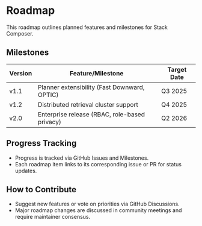 # Roadmap

This roadmap outlines planned features and milestones for Stack Composer.

## Milestones

| Version | Feature/Milestone                             | Target Date |
| ------- | --------------------------------------------- | ----------- |
| v1.1    | Planner extensibility (Fast Downward, OPTIC)  | Q3 2025     |
| v1.2    | Distributed retrieval cluster support         | Q4 2025     |
| v2.0    | Enterprise release (RBAC, role-based privacy) | Q2 2026     |

## Progress Tracking

- Progress is tracked via GitHub Issues and Milestones.
- Each roadmap item links to its corresponding issue or PR for status updates.

## How to Contribute

- Suggest new features or vote on priorities via GitHub Discussions.
- Major roadmap changes are discussed in community meetings and require maintainer consensus.
